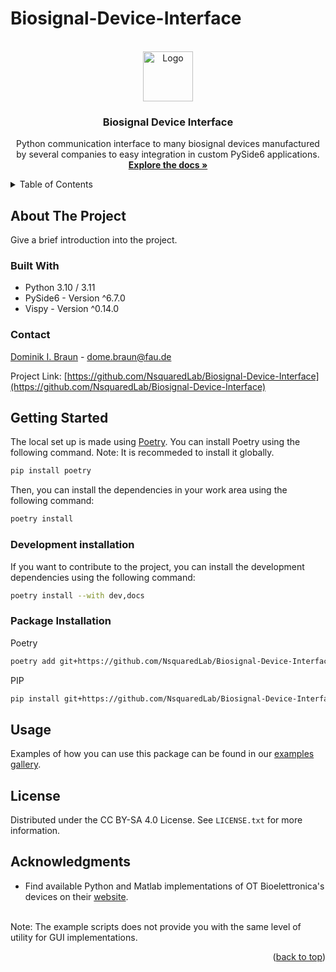 # Biosignal-Device-Interface

<!-- PROJECT LOGO -->
<br />
<div align="center">
  <a href="https://github.com/NsquaredLab/Biosignal-Device-Interface">
    <img src="images/logo.png" alt="Logo" width="80" height="80">
  </a>

<h3 align="center">Biosignal Device Interface</h3>

  <p align="center">
    Python communication interface to many biosignal devices manufactured by several companies to easy integration in custom PySide6 applications.
    <br />
    <a href="https://github.com/NsquaredLab/Biosignal-Device-Interface/-/wikis/home"><strong>Explore the docs »</strong></a>
  </p>
</div>



<!-- TABLE OF CONTENTS -->
<details>
  <summary>Table of Contents</summary>
  <ol>
    <li>
      <a href="#about-the-project">About The Project</a>
      <ul>
        <li><a href="#built-with">Built With</a></li>
      </ul>
    </li>
    <li><a href="#contact">Contact</a></li>
    <li>
      <a href="#getting-started">Getting Started</a>
      <ul>
        <li><a href="#development-installation">Development Installation</a></li>
        <li><a href="#package-installation">Package Installation</a></li>
      </ul>
    </li>
    <li><a href="#usage">Usage</a></li>
    <li><a href="#license">License</a></li>
    <li><a href="#acknowledgments">Acknowledgments</a></li>
  </ol>
</details>


## About The Project

Give a brief introduction into the project.



### Built With

* Python 3.10 / 3.11
* PySide6 - Version ^6.7.0
* Vispy - Version ^0.14.0

<!-- CONTACT -->
### Contact

 [Dominik I. Braun](https://www.nsquared.tf.fau.de/person/dominik-braun/) - dome.braun@fau.de

Project Link: [https://github.com/NsquaredLab/Biosignal-Device-Interface](https://github.com/NsquaredLab/Biosignal-Device-Interface)


<!-- GETTING STARTED -->
## Getting Started

The local set up is made using [Poetry](https://python-poetry.org/). You can install Poetry using the following command.
Note: It is recommeded to install it globally.
```bash
pip install poetry
```

Then, you can install the dependencies in your work area using the following command:
```bash
poetry install
```

### Development installation
If you want to contribute to the project, you can install the development dependencies using the following command:
```bash
poetry install --with dev,docs
```

### Package Installation
Poetry
```Bash
poetry add git+https://github.com/NsquaredLab/Biosignal-Device-Interface.git
```

PIP
```sh
pip install git+https://github.com/NsquaredLab/Biosignal-Device-Interface.git
```


<!-- USAGE EXAMPLES -->
## Usage

Examples of how you can use this package can be found in our [examples gallery](https://github.com/NsquaredLab/Biosignal-Device-Interface).


<!-- LICENSE -->
## License

Distributed under the CC BY-SA 4.0 License. See `LICENSE.txt` for more information.

<!-- ACKNOWLEDGMENTS -->
## Acknowledgments
* Find available Python and Matlab implementations of OT Bioelettronica's devices on their [website](https://otbioelettronica.it/en/download/). 
<br>
Note: The example scripts does not provide you with the same level of utility for GUI implementations.

<p align="right">(<a href="#readme-top">back to top</a>)</p>
